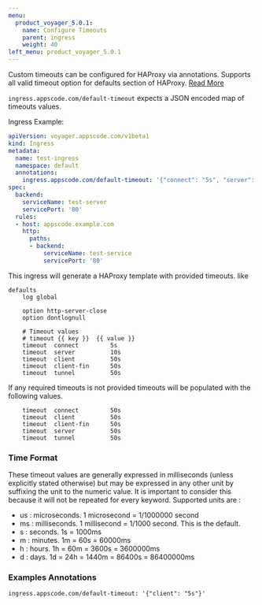 ```yaml
---
menu:
  product_voyager_5.0.1:
    name: Configure Timeouts
    parent: ingress
    weight: 40
left_menu: product_voyager_5.0.1
---
```



Custom timeouts can be configured for HAProxy via annotations. Supports all valid timeout option
for defaults section of HAProxy. [Read More](https://cbonte.github.io/haproxy-dconv/1.7/configuration.html#4.2-timeout%20check)

`ingress.appscode.com/default-timeout` expects a JSON encoded map of timeouts values.

Ingress Example:
```yaml
apiVersion: voyager.appscode.com/v1beta1
kind: Ingress
metadata:
  name: test-ingress
  namespace: default
  annotations:
    ingress.appscode.com/default-timeout: '{"connect": "5s", "server": "10s"}'
spec:
  backend:
    serviceName: test-server
    servicePort: '80'
  rules:
  - host: appscode.example.com
    http:
      paths:
      - backend:
          serviceName: test-service
          servicePort: '80'
```

This ingress will generate a HAProxy template with provided timeouts. like
```console
defaults
	log global

	option http-server-close
	option dontlognull

	# Timeout values
	# timeout {{ key }}  {{ value }}
	timeout  connect         5s
	timeout  server          10s
	timeout  client          50s
	timeout  client-fin      50s
	timeout  tunnel          50s

```


If any required timeouts is not provided timeouts will be populated with the following values.
```
	timeout  connect         50s
	timeout  client          50s
	timeout  client-fin      50s
	timeout  server          50s
	timeout  tunnel          50s
```

### Time Format
These timeout values are generally expressed in milliseconds (unless explicitly stated
otherwise) but may be expressed in any other unit by suffixing the unit to the
numeric value. It is important to consider this because it will not be repeated
for every keyword. Supported units are :

  - us : microseconds. 1 microsecond = 1/1000000 second
  - ms : milliseconds. 1 millisecond = 1/1000 second. This is the default.
  - s  : seconds. 1s = 1000ms
  - m  : minutes. 1m = 60s = 60000ms
  - h  : hours.   1h = 60m = 3600s = 3600000ms
  - d  : days.    1d = 24h = 1440m = 86400s = 86400000ms

### Examples Annotations
```
ingress.appscode.com/default-timeout: '{"client": "5s"}'
```
